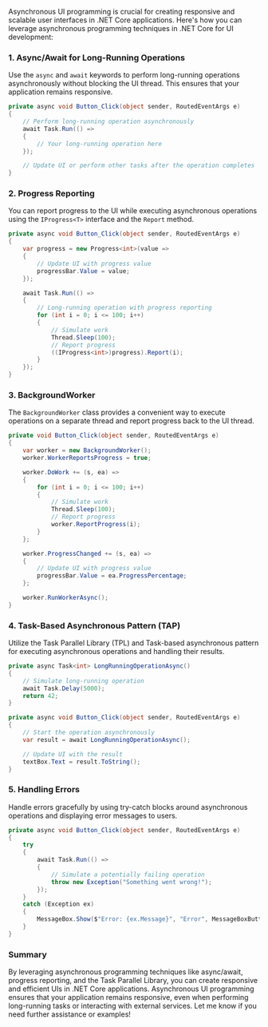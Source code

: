 Asynchronous UI programming is crucial for creating responsive and scalable user interfaces in .NET Core applications. Here's how you can leverage asynchronous programming techniques in .NET Core for UI development:

### 1. Async/Await for Long-Running Operations

Use the `async` and `await` keywords to perform long-running operations asynchronously without blocking the UI thread. This ensures that your application remains responsive.

```csharp
private async void Button_Click(object sender, RoutedEventArgs e)
{
    // Perform long-running operation asynchronously
    await Task.Run(() =>
    {
        // Your long-running operation here
    });

    // Update UI or perform other tasks after the operation completes
}
```

### 2. Progress Reporting

You can report progress to the UI while executing asynchronous operations using the `IProgress<T>` interface and the `Report` method.

```csharp
private async void Button_Click(object sender, RoutedEventArgs e)
{
    var progress = new Progress<int>(value =>
    {
        // Update UI with progress value
        progressBar.Value = value;
    });

    await Task.Run(() =>
    {
        // Long-running operation with progress reporting
        for (int i = 0; i <= 100; i++)
        {
            // Simulate work
            Thread.Sleep(100);
            // Report progress
            ((IProgress<int>)progress).Report(i);
        }
    });
}
```

### 3. BackgroundWorker

The `BackgroundWorker` class provides a convenient way to execute operations on a separate thread and report progress back to the UI thread.

```csharp
private void Button_Click(object sender, RoutedEventArgs e)
{
    var worker = new BackgroundWorker();
    worker.WorkerReportsProgress = true;

    worker.DoWork += (s, ea) =>
    {
        for (int i = 0; i <= 100; i++)
        {
            // Simulate work
            Thread.Sleep(100);
            // Report progress
            worker.ReportProgress(i);
        }
    };

    worker.ProgressChanged += (s, ea) =>
    {
        // Update UI with progress value
        progressBar.Value = ea.ProgressPercentage;
    };

    worker.RunWorkerAsync();
}
```

### 4. Task-Based Asynchronous Pattern (TAP)

Utilize the Task Parallel Library (TPL) and Task-based asynchronous pattern for executing asynchronous operations and handling their results.

```csharp
private async Task<int> LongRunningOperationAsync()
{
    // Simulate long-running operation
    await Task.Delay(5000);
    return 42;
}

private async void Button_Click(object sender, RoutedEventArgs e)
{
    // Start the operation asynchronously
    var result = await LongRunningOperationAsync();

    // Update UI with the result
    textBox.Text = result.ToString();
}
```

### 5. Handling Errors

Handle errors gracefully by using try-catch blocks around asynchronous operations and displaying error messages to users.

```csharp
private async void Button_Click(object sender, RoutedEventArgs e)
{
    try
    {
        await Task.Run(() =>
        {
            // Simulate a potentially failing operation
            throw new Exception("Something went wrong!");
        });
    }
    catch (Exception ex)
    {
        MessageBox.Show($"Error: {ex.Message}", "Error", MessageBoxButton.OK, MessageBoxImage.Error);
    }
}
```

### Summary

By leveraging asynchronous programming techniques like async/await, progress reporting, and the Task Parallel Library, you can create responsive and efficient UIs in .NET Core applications. Asynchronous UI programming ensures that your application remains responsive, even when performing long-running tasks or interacting with external services. Let me know if you need further assistance or examples!